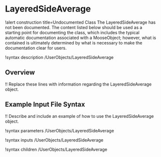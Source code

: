 # LayeredSideAverage

!alert construction title=Undocumented Class
The LayeredSideAverage has not been documented. The content listed below should be used as a starting point for
documenting the class, which includes the typical automatic documentation associated with a
MooseObject; however, what is contained is ultimately determined by what is necessary to make the
documentation clear for users.

!syntax description /UserObjects/LayeredSideAverage

## Overview

!! Replace these lines with information regarding the LayeredSideAverage object.

## Example Input File Syntax

!! Describe and include an example of how to use the LayeredSideAverage object.

!syntax parameters /UserObjects/LayeredSideAverage

!syntax inputs /UserObjects/LayeredSideAverage

!syntax children /UserObjects/LayeredSideAverage

